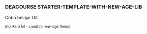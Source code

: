 ### DEACOURSE STARTER-TEMPLATE-WITH-NEW-AGE-LIB

<p>Coba belajar Git</p>
<small><i>thanks a lot - credit to new-age theme</i></small>
